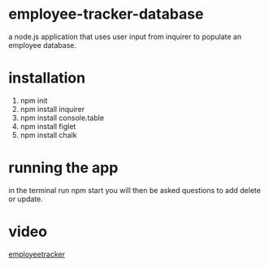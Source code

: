 # employee-tracker-database
a node.js application that uses user input from inquirer to populate an employee database.

# installation
1. npm init
2. npm install inquirer
3. npm install console.table
4. npm install figlet
5. npm install chalk

# running the app
in the terminal run npm start you will then be asked questions to add delete or update. 

# video
[employeetracker](https://www.youtube.com/watch?v=ahixbcV90wQ)